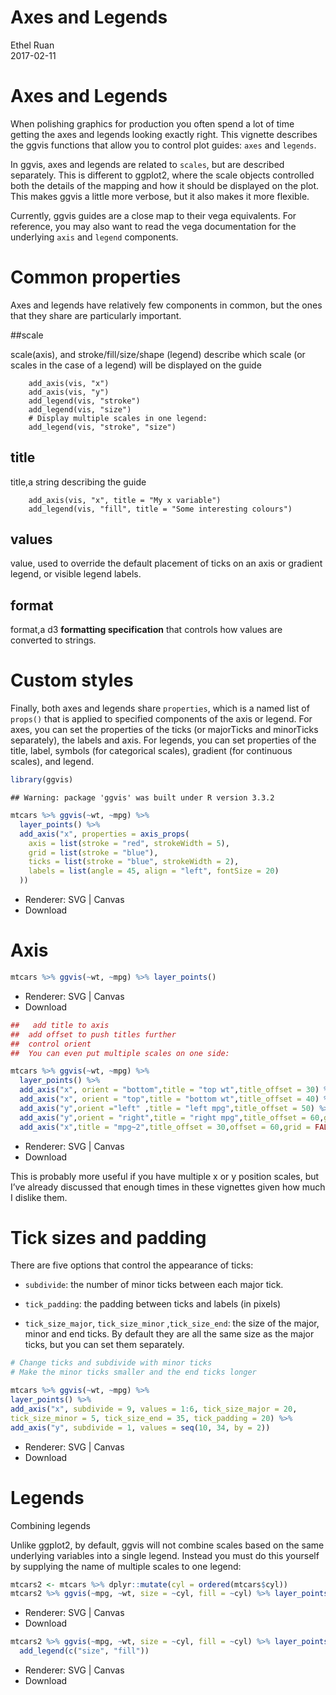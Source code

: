 # Axes and Legends
Ethel Ruan  
2017-02-11  



# Axes and Legends

When polishing graphics for production you often spend a lot of time getting the axes and legends looking exactly right. This vignette describes the ggvis functions that allow you to control plot guides: `axes` and `legends`.

In ggvis, axes and legends are related to `scales`, but are described separately. This is different to ggplot2, where the scale objects controlled both the details of the mapping and how it should be displayed on the plot. This makes ggvis a little more verbose, but it also makes it more flexible.

Currently, ggvis guides are a close map to their vega equivalents. For reference, you may also want to read the vega documentation for the underlying `axis` and `legend` components.

# Common properties

Axes and legends have relatively few components in common, but the ones that they share are particularly important.

##scale 

scale(axis), and stroke/fill/size/shape (legend) describe which scale (or scales in the case of a legend) will be displayed on the guide
```
    add_axis(vis, "x")
    add_axis(vis, "y")
    add_legend(vis, "stroke")
    add_legend(vis, "size")
    # Display multiple scales in one legend:
    add_legend(vis, "stroke", "size")
```
## title

title,a string describing the guide
```
    add_axis(vis, "x", title = "My x variable")
    add_legend(vis, "fill", title = "Some interesting colours")
```
## values

value, used to override the default placement of ticks on an axis or gradient legend, or visible legend labels.

## format

format,a d3 **formatting specification** that controls how values are converted to strings.

# Custom styles

Finally, both axes and legends share `properties`, which is a named list of `props()` that is applied to specified components of the axis or legend. For axes, you can set the properties of the ticks (or majorTicks and minorTicks separately), the labels and axis. For legends, you can set properties of the title, label, symbols (for categorical scales), gradient (for continuous scales), and legend.


```r
library(ggvis)
```

```
## Warning: package 'ggvis' was built under R version 3.3.2
```

```r
mtcars %>% ggvis(~wt, ~mpg) %>%
  layer_points() %>%
  add_axis("x", properties = axis_props(
    axis = list(stroke = "red", strokeWidth = 5),
    grid = list(stroke = "blue"),
    ticks = list(stroke = "blue", strokeWidth = 2),
    labels = list(angle = 45, align = "left", fontSize = 20)
  ))
```

<!--html_preserve--><div id="plot_id706709437-container" class="ggvis-output-container">
<div id="plot_id706709437" class="ggvis-output"></div>
<div class="plot-gear-icon">
<nav class="ggvis-control">
<a class="ggvis-dropdown-toggle" title="Controls" onclick="return false;"></a>
<ul class="ggvis-dropdown">
<li>
Renderer: 
<a id="plot_id706709437_renderer_svg" class="ggvis-renderer-button" onclick="return false;" data-plot-id="plot_id706709437" data-renderer="svg">SVG</a>
 | 
<a id="plot_id706709437_renderer_canvas" class="ggvis-renderer-button" onclick="return false;" data-plot-id="plot_id706709437" data-renderer="canvas">Canvas</a>
</li>
<li>
<a id="plot_id706709437_download" class="ggvis-download" data-plot-id="plot_id706709437">Download</a>
</li>
</ul>
</nav>
</div>
</div>
<script type="text/javascript">
var plot_id706709437_spec = {
  "data": [
    {
      "name": ".0",
      "format": {
        "type": "csv",
        "parse": {
          "wt": "number",
          "mpg": "number"
        }
      },
      "values": "\"wt\",\"mpg\"\n2.62,21\n2.875,21\n2.32,22.8\n3.215,21.4\n3.44,18.7\n3.46,18.1\n3.57,14.3\n3.19,24.4\n3.15,22.8\n3.44,19.2\n3.44,17.8\n4.07,16.4\n3.73,17.3\n3.78,15.2\n5.25,10.4\n5.424,10.4\n5.345,14.7\n2.2,32.4\n1.615,30.4\n1.835,33.9\n2.465,21.5\n3.52,15.5\n3.435,15.2\n3.84,13.3\n3.845,19.2\n1.935,27.3\n2.14,26\n1.513,30.4\n3.17,15.8\n2.77,19.7\n3.57,15\n2.78,21.4"
    },
    {
      "name": "scale/x",
      "format": {
        "type": "csv",
        "parse": {
          "domain": "number"
        }
      },
      "values": "\"domain\"\n1.31745\n5.61955"
    },
    {
      "name": "scale/y",
      "format": {
        "type": "csv",
        "parse": {
          "domain": "number"
        }
      },
      "values": "\"domain\"\n9.225\n35.075"
    }
  ],
  "scales": [
    {
      "name": "x",
      "domain": {
        "data": "scale/x",
        "field": "data.domain"
      },
      "zero": false,
      "nice": false,
      "clamp": false,
      "range": "width"
    },
    {
      "name": "y",
      "domain": {
        "data": "scale/y",
        "field": "data.domain"
      },
      "zero": false,
      "nice": false,
      "clamp": false,
      "range": "height"
    }
  ],
  "marks": [
    {
      "type": "symbol",
      "properties": {
        "update": {
          "fill": {
            "value": "#000000"
          },
          "size": {
            "value": 50
          },
          "x": {
            "scale": "x",
            "field": "data.wt"
          },
          "y": {
            "scale": "y",
            "field": "data.mpg"
          }
        },
        "ggvis": {
          "data": {
            "value": ".0"
          }
        }
      },
      "from": {
        "data": ".0"
      }
    }
  ],
  "legends": [],
  "axes": [
    {
      "type": "x",
      "scale": "x",
      "orient": "bottom",
      "layer": "back",
      "grid": true,
      "properties": {
        "ticks": {
          "stroke": {
            "value": "blue"
          },
          "strokeWidth": {
            "value": 2
          }
        },
        "grid": {
          "stroke": {
            "value": "blue"
          }
        },
        "labels": {
          "angle": {
            "value": 45
          },
          "align": {
            "value": "left"
          },
          "fontSize": {
            "value": 20
          }
        },
        "axis": {
          "stroke": {
            "value": "red"
          },
          "strokeWidth": {
            "value": 5
          }
        }
      },
      "title": "wt"
    },
    {
      "type": "y",
      "scale": "y",
      "orient": "left",
      "layer": "back",
      "grid": true,
      "title": "mpg"
    }
  ],
  "padding": null,
  "ggvis_opts": {
    "keep_aspect": false,
    "resizable": true,
    "padding": {},
    "duration": 250,
    "renderer": "svg",
    "hover_duration": 0,
    "width": 672,
    "height": 480
  },
  "handlers": null
};
ggvis.getPlot("plot_id706709437").parseSpec(plot_id706709437_spec);
</script><!--/html_preserve-->


# Axis


```r
mtcars %>% ggvis(~wt, ~mpg) %>% layer_points()
```

<!--html_preserve--><div id="plot_id686010237-container" class="ggvis-output-container">
<div id="plot_id686010237" class="ggvis-output"></div>
<div class="plot-gear-icon">
<nav class="ggvis-control">
<a class="ggvis-dropdown-toggle" title="Controls" onclick="return false;"></a>
<ul class="ggvis-dropdown">
<li>
Renderer: 
<a id="plot_id686010237_renderer_svg" class="ggvis-renderer-button" onclick="return false;" data-plot-id="plot_id686010237" data-renderer="svg">SVG</a>
 | 
<a id="plot_id686010237_renderer_canvas" class="ggvis-renderer-button" onclick="return false;" data-plot-id="plot_id686010237" data-renderer="canvas">Canvas</a>
</li>
<li>
<a id="plot_id686010237_download" class="ggvis-download" data-plot-id="plot_id686010237">Download</a>
</li>
</ul>
</nav>
</div>
</div>
<script type="text/javascript">
var plot_id686010237_spec = {
  "data": [
    {
      "name": ".0",
      "format": {
        "type": "csv",
        "parse": {
          "wt": "number",
          "mpg": "number"
        }
      },
      "values": "\"wt\",\"mpg\"\n2.62,21\n2.875,21\n2.32,22.8\n3.215,21.4\n3.44,18.7\n3.46,18.1\n3.57,14.3\n3.19,24.4\n3.15,22.8\n3.44,19.2\n3.44,17.8\n4.07,16.4\n3.73,17.3\n3.78,15.2\n5.25,10.4\n5.424,10.4\n5.345,14.7\n2.2,32.4\n1.615,30.4\n1.835,33.9\n2.465,21.5\n3.52,15.5\n3.435,15.2\n3.84,13.3\n3.845,19.2\n1.935,27.3\n2.14,26\n1.513,30.4\n3.17,15.8\n2.77,19.7\n3.57,15\n2.78,21.4"
    },
    {
      "name": "scale/x",
      "format": {
        "type": "csv",
        "parse": {
          "domain": "number"
        }
      },
      "values": "\"domain\"\n1.31745\n5.61955"
    },
    {
      "name": "scale/y",
      "format": {
        "type": "csv",
        "parse": {
          "domain": "number"
        }
      },
      "values": "\"domain\"\n9.225\n35.075"
    }
  ],
  "scales": [
    {
      "name": "x",
      "domain": {
        "data": "scale/x",
        "field": "data.domain"
      },
      "zero": false,
      "nice": false,
      "clamp": false,
      "range": "width"
    },
    {
      "name": "y",
      "domain": {
        "data": "scale/y",
        "field": "data.domain"
      },
      "zero": false,
      "nice": false,
      "clamp": false,
      "range": "height"
    }
  ],
  "marks": [
    {
      "type": "symbol",
      "properties": {
        "update": {
          "fill": {
            "value": "#000000"
          },
          "size": {
            "value": 50
          },
          "x": {
            "scale": "x",
            "field": "data.wt"
          },
          "y": {
            "scale": "y",
            "field": "data.mpg"
          }
        },
        "ggvis": {
          "data": {
            "value": ".0"
          }
        }
      },
      "from": {
        "data": ".0"
      }
    }
  ],
  "legends": [],
  "axes": [
    {
      "type": "x",
      "scale": "x",
      "orient": "bottom",
      "layer": "back",
      "grid": true,
      "title": "wt"
    },
    {
      "type": "y",
      "scale": "y",
      "orient": "left",
      "layer": "back",
      "grid": true,
      "title": "mpg"
    }
  ],
  "padding": null,
  "ggvis_opts": {
    "keep_aspect": false,
    "resizable": true,
    "padding": {},
    "duration": 250,
    "renderer": "svg",
    "hover_duration": 0,
    "width": 672,
    "height": 480
  },
  "handlers": null
};
ggvis.getPlot("plot_id686010237").parseSpec(plot_id686010237_spec);
</script><!--/html_preserve-->


```r
##   add title to axis
##  add offset to push titles further
##  control orient
##  You can even put multiple scales on one side:

mtcars %>% ggvis(~wt, ~mpg) %>%
  layer_points() %>%
  add_axis("x", orient = "bottom",title = "top wt",title_offset = 30) %>%
  add_axis("x", orient = "top",title = "bottom wt",title_offset = 40) %>% 
  add_axis("y",orient ="left" ,title = "left mpg",title_offset = 50) %>%
  add_axis("y",orient = "right",title = "right mpg",title_offset = 60,grid = FALSE) %>%
  add_axis("x",title = "mpg~2",title_offset = 30,offset = 60,grid = FALSE)
```

<!--html_preserve--><div id="plot_id380087797-container" class="ggvis-output-container">
<div id="plot_id380087797" class="ggvis-output"></div>
<div class="plot-gear-icon">
<nav class="ggvis-control">
<a class="ggvis-dropdown-toggle" title="Controls" onclick="return false;"></a>
<ul class="ggvis-dropdown">
<li>
Renderer: 
<a id="plot_id380087797_renderer_svg" class="ggvis-renderer-button" onclick="return false;" data-plot-id="plot_id380087797" data-renderer="svg">SVG</a>
 | 
<a id="plot_id380087797_renderer_canvas" class="ggvis-renderer-button" onclick="return false;" data-plot-id="plot_id380087797" data-renderer="canvas">Canvas</a>
</li>
<li>
<a id="plot_id380087797_download" class="ggvis-download" data-plot-id="plot_id380087797">Download</a>
</li>
</ul>
</nav>
</div>
</div>
<script type="text/javascript">
var plot_id380087797_spec = {
  "data": [
    {
      "name": ".0",
      "format": {
        "type": "csv",
        "parse": {
          "wt": "number",
          "mpg": "number"
        }
      },
      "values": "\"wt\",\"mpg\"\n2.62,21\n2.875,21\n2.32,22.8\n3.215,21.4\n3.44,18.7\n3.46,18.1\n3.57,14.3\n3.19,24.4\n3.15,22.8\n3.44,19.2\n3.44,17.8\n4.07,16.4\n3.73,17.3\n3.78,15.2\n5.25,10.4\n5.424,10.4\n5.345,14.7\n2.2,32.4\n1.615,30.4\n1.835,33.9\n2.465,21.5\n3.52,15.5\n3.435,15.2\n3.84,13.3\n3.845,19.2\n1.935,27.3\n2.14,26\n1.513,30.4\n3.17,15.8\n2.77,19.7\n3.57,15\n2.78,21.4"
    },
    {
      "name": "scale/x",
      "format": {
        "type": "csv",
        "parse": {
          "domain": "number"
        }
      },
      "values": "\"domain\"\n1.31745\n5.61955"
    },
    {
      "name": "scale/y",
      "format": {
        "type": "csv",
        "parse": {
          "domain": "number"
        }
      },
      "values": "\"domain\"\n9.225\n35.075"
    }
  ],
  "scales": [
    {
      "name": "x",
      "domain": {
        "data": "scale/x",
        "field": "data.domain"
      },
      "zero": false,
      "nice": false,
      "clamp": false,
      "range": "width"
    },
    {
      "name": "y",
      "domain": {
        "data": "scale/y",
        "field": "data.domain"
      },
      "zero": false,
      "nice": false,
      "clamp": false,
      "range": "height"
    }
  ],
  "marks": [
    {
      "type": "symbol",
      "properties": {
        "update": {
          "fill": {
            "value": "#000000"
          },
          "size": {
            "value": 50
          },
          "x": {
            "scale": "x",
            "field": "data.wt"
          },
          "y": {
            "scale": "y",
            "field": "data.mpg"
          }
        },
        "ggvis": {
          "data": {
            "value": ".0"
          }
        }
      },
      "from": {
        "data": ".0"
      }
    }
  ],
  "legends": [],
  "axes": [
    {
      "type": "x",
      "scale": "x",
      "orient": "bottom",
      "title": "top wt",
      "titleOffset": 30,
      "layer": "back",
      "grid": true
    },
    {
      "type": "x",
      "scale": "x",
      "orient": "top",
      "title": "bottom wt",
      "titleOffset": 40,
      "layer": "back",
      "grid": true
    },
    {
      "type": "y",
      "scale": "y",
      "orient": "left",
      "title": "left mpg",
      "titleOffset": 50,
      "layer": "back",
      "grid": true
    },
    {
      "type": "y",
      "scale": "y",
      "orient": "right",
      "title": "right mpg",
      "titleOffset": 60,
      "layer": "back",
      "grid": false
    },
    {
      "type": "x",
      "scale": "x",
      "orient": "bottom",
      "title": "mpg~2",
      "titleOffset": 30,
      "offset": 60,
      "layer": "back",
      "grid": false
    }
  ],
  "padding": null,
  "ggvis_opts": {
    "keep_aspect": false,
    "resizable": true,
    "padding": {},
    "duration": 250,
    "renderer": "svg",
    "hover_duration": 0,
    "width": 672,
    "height": 480
  },
  "handlers": null
};
ggvis.getPlot("plot_id380087797").parseSpec(plot_id380087797_spec);
</script><!--/html_preserve-->


This is probably more useful if you have multiple x or y position scales, but I’ve already discussed that enough times in these vignettes given how much I dislike them.

# Tick sizes and padding

There are five options that control the appearance of ticks:

 - `subdivide`: the number of minor ticks between each major tick.

 - `tick_padding`: the padding between ticks and labels (in pixels)

 - `tick_size_major`, `tick_size_minor` ,`tick_size_end`: the size of the major, minor and end ticks. By default they are all the same size as the major ticks, but you can set them separately.

```r
# Change ticks and subdivide with minor ticks
# Make the minor ticks smaller and the end ticks longer

mtcars %>% ggvis(~wt, ~mpg) %>%
layer_points() %>%
add_axis("x", subdivide = 9, values = 1:6, tick_size_major = 20,
tick_size_minor = 5, tick_size_end = 35, tick_padding = 20) %>%
add_axis("y", subdivide = 1, values = seq(10, 34, by = 2))
```

<!--html_preserve--><div id="plot_id274013364-container" class="ggvis-output-container">
<div id="plot_id274013364" class="ggvis-output"></div>
<div class="plot-gear-icon">
<nav class="ggvis-control">
<a class="ggvis-dropdown-toggle" title="Controls" onclick="return false;"></a>
<ul class="ggvis-dropdown">
<li>
Renderer: 
<a id="plot_id274013364_renderer_svg" class="ggvis-renderer-button" onclick="return false;" data-plot-id="plot_id274013364" data-renderer="svg">SVG</a>
 | 
<a id="plot_id274013364_renderer_canvas" class="ggvis-renderer-button" onclick="return false;" data-plot-id="plot_id274013364" data-renderer="canvas">Canvas</a>
</li>
<li>
<a id="plot_id274013364_download" class="ggvis-download" data-plot-id="plot_id274013364">Download</a>
</li>
</ul>
</nav>
</div>
</div>
<script type="text/javascript">
var plot_id274013364_spec = {
  "data": [
    {
      "name": ".0",
      "format": {
        "type": "csv",
        "parse": {
          "wt": "number",
          "mpg": "number"
        }
      },
      "values": "\"wt\",\"mpg\"\n2.62,21\n2.875,21\n2.32,22.8\n3.215,21.4\n3.44,18.7\n3.46,18.1\n3.57,14.3\n3.19,24.4\n3.15,22.8\n3.44,19.2\n3.44,17.8\n4.07,16.4\n3.73,17.3\n3.78,15.2\n5.25,10.4\n5.424,10.4\n5.345,14.7\n2.2,32.4\n1.615,30.4\n1.835,33.9\n2.465,21.5\n3.52,15.5\n3.435,15.2\n3.84,13.3\n3.845,19.2\n1.935,27.3\n2.14,26\n1.513,30.4\n3.17,15.8\n2.77,19.7\n3.57,15\n2.78,21.4"
    },
    {
      "name": "scale/x",
      "format": {
        "type": "csv",
        "parse": {
          "domain": "number"
        }
      },
      "values": "\"domain\"\n1.31745\n5.61955"
    },
    {
      "name": "scale/y",
      "format": {
        "type": "csv",
        "parse": {
          "domain": "number"
        }
      },
      "values": "\"domain\"\n9.225\n35.075"
    }
  ],
  "scales": [
    {
      "name": "x",
      "domain": {
        "data": "scale/x",
        "field": "data.domain"
      },
      "zero": false,
      "nice": false,
      "clamp": false,
      "range": "width"
    },
    {
      "name": "y",
      "domain": {
        "data": "scale/y",
        "field": "data.domain"
      },
      "zero": false,
      "nice": false,
      "clamp": false,
      "range": "height"
    }
  ],
  "marks": [
    {
      "type": "symbol",
      "properties": {
        "update": {
          "fill": {
            "value": "#000000"
          },
          "size": {
            "value": 50
          },
          "x": {
            "scale": "x",
            "field": "data.wt"
          },
          "y": {
            "scale": "y",
            "field": "data.mpg"
          }
        },
        "ggvis": {
          "data": {
            "value": ".0"
          }
        }
      },
      "from": {
        "data": ".0"
      }
    }
  ],
  "legends": [],
  "axes": [
    {
      "type": "x",
      "scale": "x",
      "orient": "bottom",
      "values": [1, 2, 3, 4, 5, 6],
      "subdivide": 9,
      "tickPadding": 20,
      "tickSizeMajor": 20,
      "tickSizeMinor": 5,
      "tickSizeEnd": 35,
      "layer": "back",
      "grid": true,
      "title": "wt"
    },
    {
      "type": "y",
      "scale": "y",
      "orient": "left",
      "values": [10, 12, 14, 16, 18, 20, 22, 24, 26, 28, 30, 32, 34],
      "subdivide": 1,
      "layer": "back",
      "grid": true,
      "title": "mpg"
    }
  ],
  "padding": null,
  "ggvis_opts": {
    "keep_aspect": false,
    "resizable": true,
    "padding": {},
    "duration": 250,
    "renderer": "svg",
    "hover_duration": 0,
    "width": 672,
    "height": 480
  },
  "handlers": null
};
ggvis.getPlot("plot_id274013364").parseSpec(plot_id274013364_spec);
</script><!--/html_preserve-->

# Legends

Combining legends

Unlike ggplot2, by default, ggvis will not combine scales based on the same underlying variables into a single legend. Instead you must do this yourself by supplying the name of multiple scales to one legend:


```r
mtcars2 <- mtcars %>% dplyr::mutate(cyl = ordered(mtcars$cyl))
mtcars2 %>% ggvis(~mpg, ~wt, size = ~cyl, fill = ~cyl) %>% layer_points()
```

<!--html_preserve--><div id="plot_id944060466-container" class="ggvis-output-container">
<div id="plot_id944060466" class="ggvis-output"></div>
<div class="plot-gear-icon">
<nav class="ggvis-control">
<a class="ggvis-dropdown-toggle" title="Controls" onclick="return false;"></a>
<ul class="ggvis-dropdown">
<li>
Renderer: 
<a id="plot_id944060466_renderer_svg" class="ggvis-renderer-button" onclick="return false;" data-plot-id="plot_id944060466" data-renderer="svg">SVG</a>
 | 
<a id="plot_id944060466_renderer_canvas" class="ggvis-renderer-button" onclick="return false;" data-plot-id="plot_id944060466" data-renderer="canvas">Canvas</a>
</li>
<li>
<a id="plot_id944060466_download" class="ggvis-download" data-plot-id="plot_id944060466">Download</a>
</li>
</ul>
</nav>
</div>
</div>
<script type="text/javascript">
var plot_id944060466_spec = {
  "data": [
    {
      "name": ".0",
      "format": {
        "type": "csv",
        "parse": {
          "mpg": "number",
          "wt": "number"
        }
      },
      "values": "\"cyl\",\"mpg\",\"wt\"\n\"6\",21,2.62\n\"6\",21,2.875\n\"4\",22.8,2.32\n\"6\",21.4,3.215\n\"8\",18.7,3.44\n\"6\",18.1,3.46\n\"8\",14.3,3.57\n\"4\",24.4,3.19\n\"4\",22.8,3.15\n\"6\",19.2,3.44\n\"6\",17.8,3.44\n\"8\",16.4,4.07\n\"8\",17.3,3.73\n\"8\",15.2,3.78\n\"8\",10.4,5.25\n\"8\",10.4,5.424\n\"8\",14.7,5.345\n\"4\",32.4,2.2\n\"4\",30.4,1.615\n\"4\",33.9,1.835\n\"4\",21.5,2.465\n\"8\",15.5,3.52\n\"8\",15.2,3.435\n\"8\",13.3,3.84\n\"8\",19.2,3.845\n\"4\",27.3,1.935\n\"4\",26,2.14\n\"4\",30.4,1.513\n\"8\",15.8,3.17\n\"6\",19.7,2.77\n\"8\",15,3.57\n\"4\",21.4,2.78"
    },
    {
      "name": "scale/fill",
      "format": {
        "type": "csv",
        "parse": {}
      },
      "values": "\"domain\"\n\"4\"\n\"6\"\n\"8\""
    },
    {
      "name": "scale/size",
      "format": {
        "type": "csv",
        "parse": {}
      },
      "values": "\"domain\"\n\"4\"\n\"6\"\n\"8\""
    },
    {
      "name": "scale/x",
      "format": {
        "type": "csv",
        "parse": {
          "domain": "number"
        }
      },
      "values": "\"domain\"\n9.225\n35.075"
    },
    {
      "name": "scale/y",
      "format": {
        "type": "csv",
        "parse": {
          "domain": "number"
        }
      },
      "values": "\"domain\"\n1.31745\n5.61955"
    }
  ],
  "scales": [
    {
      "name": "fill",
      "type": "ordinal",
      "domain": {
        "data": "scale/fill",
        "field": "data.domain"
      },
      "points": true,
      "sort": false,
      "range": "category10"
    },
    {
      "name": "size",
      "type": "ordinal",
      "domain": {
        "data": "scale/size",
        "field": "data.domain"
      },
      "points": true,
      "sort": false,
      "range": [10, 100]
    },
    {
      "name": "x",
      "domain": {
        "data": "scale/x",
        "field": "data.domain"
      },
      "zero": false,
      "nice": false,
      "clamp": false,
      "range": "width"
    },
    {
      "name": "y",
      "domain": {
        "data": "scale/y",
        "field": "data.domain"
      },
      "zero": false,
      "nice": false,
      "clamp": false,
      "range": "height"
    }
  ],
  "marks": [
    {
      "type": "symbol",
      "properties": {
        "update": {
          "size": {
            "scale": "size",
            "field": "data.cyl"
          },
          "fill": {
            "scale": "fill",
            "field": "data.cyl"
          },
          "x": {
            "scale": "x",
            "field": "data.mpg"
          },
          "y": {
            "scale": "y",
            "field": "data.wt"
          }
        },
        "ggvis": {
          "data": {
            "value": ".0"
          }
        }
      },
      "from": {
        "data": ".0"
      }
    }
  ],
  "legends": [
    {
      "orient": "right",
      "fill": "fill",
      "title": "cyl"
    },
    {
      "orient": "right",
      "size": "size",
      "title": "cyl"
    }
  ],
  "axes": [
    {
      "type": "x",
      "scale": "x",
      "orient": "bottom",
      "layer": "back",
      "grid": true,
      "title": "mpg"
    },
    {
      "type": "y",
      "scale": "y",
      "orient": "left",
      "layer": "back",
      "grid": true,
      "title": "wt"
    }
  ],
  "padding": null,
  "ggvis_opts": {
    "keep_aspect": false,
    "resizable": true,
    "padding": {},
    "duration": 250,
    "renderer": "svg",
    "hover_duration": 0,
    "width": 672,
    "height": 480
  },
  "handlers": null
};
ggvis.getPlot("plot_id944060466").parseSpec(plot_id944060466_spec);
</script><!--/html_preserve-->


```r
mtcars2 %>% ggvis(~mpg, ~wt, size = ~cyl, fill = ~cyl) %>% layer_points() %>%
  add_legend(c("size", "fill"))
```

<!--html_preserve--><div id="plot_id748912161-container" class="ggvis-output-container">
<div id="plot_id748912161" class="ggvis-output"></div>
<div class="plot-gear-icon">
<nav class="ggvis-control">
<a class="ggvis-dropdown-toggle" title="Controls" onclick="return false;"></a>
<ul class="ggvis-dropdown">
<li>
Renderer: 
<a id="plot_id748912161_renderer_svg" class="ggvis-renderer-button" onclick="return false;" data-plot-id="plot_id748912161" data-renderer="svg">SVG</a>
 | 
<a id="plot_id748912161_renderer_canvas" class="ggvis-renderer-button" onclick="return false;" data-plot-id="plot_id748912161" data-renderer="canvas">Canvas</a>
</li>
<li>
<a id="plot_id748912161_download" class="ggvis-download" data-plot-id="plot_id748912161">Download</a>
</li>
</ul>
</nav>
</div>
</div>
<script type="text/javascript">
var plot_id748912161_spec = {
  "data": [
    {
      "name": ".0",
      "format": {
        "type": "csv",
        "parse": {
          "mpg": "number",
          "wt": "number"
        }
      },
      "values": "\"cyl\",\"mpg\",\"wt\"\n\"6\",21,2.62\n\"6\",21,2.875\n\"4\",22.8,2.32\n\"6\",21.4,3.215\n\"8\",18.7,3.44\n\"6\",18.1,3.46\n\"8\",14.3,3.57\n\"4\",24.4,3.19\n\"4\",22.8,3.15\n\"6\",19.2,3.44\n\"6\",17.8,3.44\n\"8\",16.4,4.07\n\"8\",17.3,3.73\n\"8\",15.2,3.78\n\"8\",10.4,5.25\n\"8\",10.4,5.424\n\"8\",14.7,5.345\n\"4\",32.4,2.2\n\"4\",30.4,1.615\n\"4\",33.9,1.835\n\"4\",21.5,2.465\n\"8\",15.5,3.52\n\"8\",15.2,3.435\n\"8\",13.3,3.84\n\"8\",19.2,3.845\n\"4\",27.3,1.935\n\"4\",26,2.14\n\"4\",30.4,1.513\n\"8\",15.8,3.17\n\"6\",19.7,2.77\n\"8\",15,3.57\n\"4\",21.4,2.78"
    },
    {
      "name": "scale/fill",
      "format": {
        "type": "csv",
        "parse": {}
      },
      "values": "\"domain\"\n\"4\"\n\"6\"\n\"8\""
    },
    {
      "name": "scale/size",
      "format": {
        "type": "csv",
        "parse": {}
      },
      "values": "\"domain\"\n\"4\"\n\"6\"\n\"8\""
    },
    {
      "name": "scale/x",
      "format": {
        "type": "csv",
        "parse": {
          "domain": "number"
        }
      },
      "values": "\"domain\"\n9.225\n35.075"
    },
    {
      "name": "scale/y",
      "format": {
        "type": "csv",
        "parse": {
          "domain": "number"
        }
      },
      "values": "\"domain\"\n1.31745\n5.61955"
    }
  ],
  "scales": [
    {
      "name": "fill",
      "type": "ordinal",
      "domain": {
        "data": "scale/fill",
        "field": "data.domain"
      },
      "points": true,
      "sort": false,
      "range": "category10"
    },
    {
      "name": "size",
      "type": "ordinal",
      "domain": {
        "data": "scale/size",
        "field": "data.domain"
      },
      "points": true,
      "sort": false,
      "range": [10, 100]
    },
    {
      "name": "x",
      "domain": {
        "data": "scale/x",
        "field": "data.domain"
      },
      "zero": false,
      "nice": false,
      "clamp": false,
      "range": "width"
    },
    {
      "name": "y",
      "domain": {
        "data": "scale/y",
        "field": "data.domain"
      },
      "zero": false,
      "nice": false,
      "clamp": false,
      "range": "height"
    }
  ],
  "marks": [
    {
      "type": "symbol",
      "properties": {
        "update": {
          "size": {
            "scale": "size",
            "field": "data.cyl"
          },
          "fill": {
            "scale": "fill",
            "field": "data.cyl"
          },
          "x": {
            "scale": "x",
            "field": "data.mpg"
          },
          "y": {
            "scale": "y",
            "field": "data.wt"
          }
        },
        "ggvis": {
          "data": {
            "value": ".0"
          }
        }
      },
      "from": {
        "data": ".0"
      }
    }
  ],
  "legends": [
    {
      "orient": "right",
      "size": "size",
      "fill": "fill",
      "title": "cyl"
    }
  ],
  "axes": [
    {
      "type": "x",
      "scale": "x",
      "orient": "bottom",
      "layer": "back",
      "grid": true,
      "title": "mpg"
    },
    {
      "type": "y",
      "scale": "y",
      "orient": "left",
      "layer": "back",
      "grid": true,
      "title": "wt"
    }
  ],
  "padding": null,
  "ggvis_opts": {
    "keep_aspect": false,
    "resizable": true,
    "padding": {},
    "duration": 250,
    "renderer": "svg",
    "hover_duration": 0,
    "width": 672,
    "height": 480
  },
  "handlers": null
};
ggvis.getPlot("plot_id748912161").parseSpec(plot_id748912161_spec);
</script><!--/html_preserve-->


 
